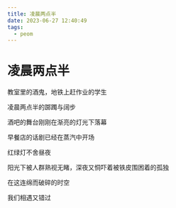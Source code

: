 ```yaml
---
title: 凌晨两点半
date: 2023-06-27 12:40:49
tags:
  - peom
---
```

# 凌晨两点半
教室里的酒鬼，地铁上赶作业的学生

凌晨两点半的踯躅与阔步

酒吧的舞台刚刚在渐亮的灯光下落幕

早餐店的话剧已经在蒸汽中开场

红绿灯不舍昼夜

阳光下被人群熟视无睹，深夜又恫吓着被铁皮围困着的孤独

在这连绵而破碎的时空

我们相遇又错过
